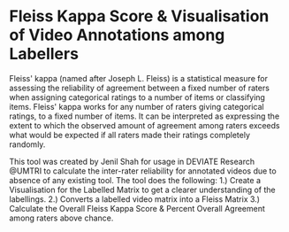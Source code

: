 # Fleiss Kappa Score & Visualisation of Video Annotations among Labellers

Fleiss' kappa (named after Joseph L. Fleiss) is a statistical measure for assessing the reliability of agreement between a fixed number of raters when assigning categorical ratings to a number of items or classifying items. Fleiss' kappa works for any number of raters giving categorical ratings, to a fixed number of items. It can be interpreted as expressing the extent to which the observed amount of agreement among raters exceeds what would be expected if all raters made their ratings completely randomly.

This tool was created by Jenil Shah for usage in DEVIATE Research @UMTRI to calculate the inter-rater reliability for annotated videos due to absence of any existing tool. The tool does the following:
1.) Create a Visualisation for the Labelled Matrix to get a clearer understanding of the labellings. 
2.) Converts a labelled video matrix into a Fleiss Matrix 
3.) Calculate the Overall Fleiss Kappa Score & Percent Overall Agreement among raters above chance.



